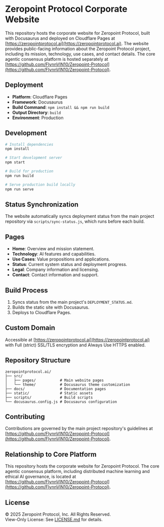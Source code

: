 # Zeropoint Protocol Corporate Website

This repository hosts the corporate website for Zeropoint Protocol, built with Docusaurus and deployed on Cloudflare Pages at [https://zeropointprotocol.ai](https://zeropointprotocol.ai). The website provides public-facing information about the Zeropoint Protocol project, including its mission, technology, use cases, and contact details. The core agentic consensus platform is hosted separately at [https://github.com/FlynnVIN10/Zeropoint-Protocol](https://github.com/FlynnVIN10/Zeropoint-Protocol).

## Deployment

- **Platform**: Cloudflare Pages
- **Framework**: Docusaurus
- **Build Command**: `npm install && npm run build`
- **Output Directory**: `build`
- **Environment**: Production

## Development

```bash
# Install dependencies
npm install

# Start development server
npm start

# Build for production
npm run build

# Serve production build locally
npm run serve
```

## Status Synchronization
The website automatically syncs deployment status from the main project repository via `scripts/sync-status.js`, which runs before each build.

## Pages
- **Home**: Overview and mission statement.
- **Technology**: AI features and capabilities.
- **Use Cases**: Value propositions and applications.
- **Status**: Current system status and deployment progress.
- **Legal**: Company information and licensing.
- **Contact**: Contact information and support.

## Build Process
1. Syncs status from the main project's `DEPLOYMENT_STATUS.md`.
2. Builds the static site with Docusaurus.
3. Deploys to Cloudflare Pages.

## Custom Domain
Accessible at [https://zeropointprotocol.ai](https://zeropointprotocol.ai) with Full (strict) SSL/TLS encryption and Always Use HTTPS enabled.

## Repository Structure
```
zeropointprotocol.ai/
├── src/
│   ├── pages/           # Main website pages
│   └── theme/           # Docusaurus theme customization
├── docs/                # Documentation pages
├── static/              # Static assets
├── scripts/             # Build scripts
└── docusaurus.config.js # Docusaurus configuration
```

## Contributing
Contributions are governed by the main project repository's guidelines at [https://github.com/FlynnVIN10/Zeropoint-Protocol](https://github.com/FlynnVIN10/Zeropoint-Protocol).

## Relationship to Core Platform
This repository hosts the corporate website for Zeropoint Protocol. The core agentic consensus platform, including distributed machine learning and ethical AI governance, is located at [https://github.com/FlynnVIN10/Zeropoint-Protocol](https://github.com/FlynnVIN10/Zeropoint-Protocol).

## License
© 2025 Zeropoint Protocol, Inc. All Rights Reserved.  
View-Only License: See [LICENSE.md](LICENSE.md) for details.
